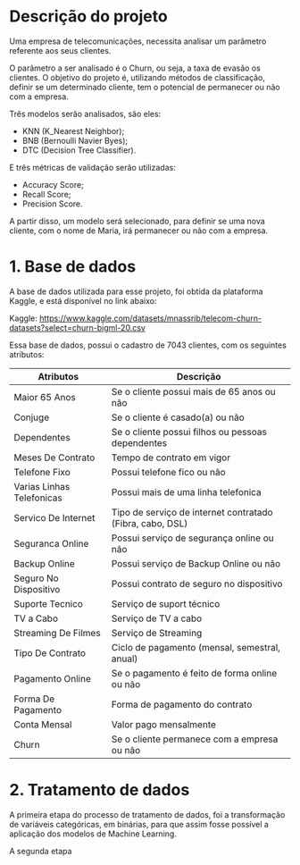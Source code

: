 # Descrição do projeto

Uma empresa de telecomunicações, necessita analisar um parâmetro referente aos seus clientes. 

O parâmetro a ser analisado é o Churn, ou seja, a taxa de evasão os clientes. O objetivo do projeto é, utilizando métodos de classificação, definir se um determinado cliente, tem o potencial de permanecer ou não com a empresa.

Três modelos serão analisados, são eles:

* KNN (K_Nearest Neighbor);  
* BNB (Bernoulli Navier Byes);  
* DTC (Decision Tree Classifier).  

E três métricas de validação serão utilizadas:

* Accuracy Score;  
* Recall Score;  
* Precision Score.  

A partir disso, um modelo será selecionado, para definir se uma nova cliente, com o nome de Maria, irá permanecer ou não com a empresa.



# 1. Base de dados

A base de dados utilizada para esse projeto, foi obtida da plataforma Kaggle, e está disponível no link abaixo:

Kaggle: https://www.kaggle.com/datasets/mnassrib/telecom-churn-datasets?select=churn-bigml-20.csv

Essa base de dados, possui o cadastro de 7043 clientes, com os seguintes atributos:

| **Atributos** | **Descrição** |
| ------------------- | ------------------- |
| Maior 65 Anos | Se o cliente possui mais de 65 anos ou não |
| Conjuge | Se o cliente é casado(a) ou não |
| Dependentes | Se o cliente possui filhos ou pessoas dependentes |
| Meses De Contrato | Tempo de contrato em vigor |
| Telefone Fixo | Possui telefone fico ou não |
| Varias Linhas Telefonicas | Possui mais de uma linha telefonica |
| Servico De Internet | Tipo de serviço de internet contratado (Fibra, cabo, DSL) |
| Seguranca Online | Possui serviço de segurança online ou não |
| Backup Online | Possui serviço de Backup Online ou não |
| Seguro No Dispositivo | Possui contrato de seguro no dispositivo |
| Suporte Tecnico | Serviço de suport técnico |
| TV a Cabo | Serviço de TV a cabo |
| Streaming De Filmes | Serviço de Streaming |
| Tipo De Contrato | Ciclo de pagamento (mensal, semestral, anual) |
| Pagamento Online | Se o pagamento é feito de forma online ou não |
| Forma De Pagamento | Forma de pagamento do contrato |
| Conta Mensal | Valor pago mensalmente |
| Churn | Se o cliente permanece com a empresa ou não |

# 2. Tratamento de dados

A primeira etapa do processo de tratamento de dados, foi a transformação de variáveis categóricas, em binárias, para que assim fosse possível a aplicação dos modelos de Machine Learning.

A segunda etapa
